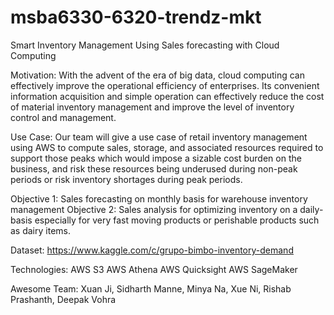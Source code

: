 # msba6330-6320-trendz-mkt

Smart Inventory Management Using Sales forecasting with Cloud Computing


Motivation:
With the advent of the era of big data, cloud computing can effectively improve the operational efficiency of enterprises. Its convenient information acquisition and simple operation can effectively reduce the cost of material inventory management and improve the level of inventory control and management. 

Use Case:
Our team will give a use case of retail inventory management using AWS to compute sales, storage, and associated resources required to support those peaks which would impose a sizable cost burden on the business, and risk these resources being underused during non-peak periods or risk inventory shortages during peak periods.

Objective 1: Sales forecasting on monthly basis for warehouse inventory management
Objective 2: Sales analysis for optimizing inventory on a daily-basis especially for very fast moving products or perishable products such as dairy items. 

Dataset:
https://www.kaggle.com/c/grupo-bimbo-inventory-demand

Technologies:
AWS S3
AWS Athena
AWS Quicksight
AWS SageMaker


Awesome Team: Xuan Ji, Sidharth Manne, Minya Na, Xue Ni, Rishab Prashanth, Deepak Vohra


